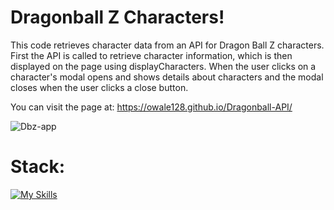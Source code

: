 
# Dragonball Z Characters! 

This code retrieves character data from an API for Dragon Ball Z characters. First the API is called
to retrieve character information, which is then displayed on the page using displayCharacters. When the user clicks on a character's modal opens and shows details about characters and the modal closes when the user clicks a close button.

You can visit the page at: https://owale128.github.io/Dragonball-API/

![Dbz-app](https://github.com/Owale128/Dragonball-API/assets/110387474/d7766241-7645-4ba6-99ee-f1e8031e9999)

# Stack: 
[![My Skills](https://skillicons.dev/icons?i=html,js,ts,sass)](https://skillicons.dev)
